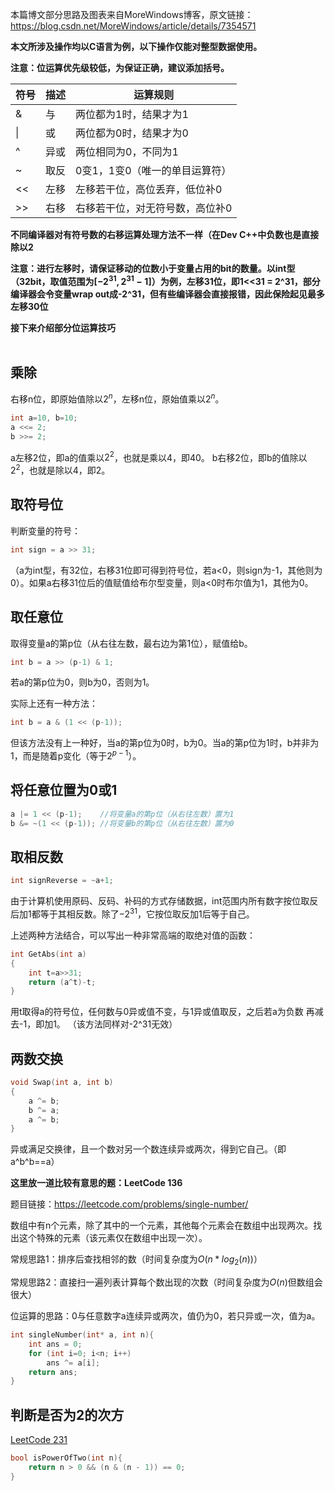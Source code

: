 本篇博文部分思路及图表来自MoreWindows博客，原文链接：https://blog.csdn.net/MoreWindows/article/details/7354571

**本文所涉及操作均以C语言为例，以下操作仅能对整型数据使用。**

**注意：位运算优先级较低，为保证正确，建议添加括号。**

| 符号 | 描述 | 运算规则 |
| ---- | ---- | ---- |
| &    |  与  |  两位都为1时，结果才为1 |
| \|   |  或  |  两位都为0时，结果才为0 |
| ^    | 异或 |  两位相同为0，不同为1   |
| ~    | 取反 |  0变1，1变0（唯一的单目运算符） |
| <<   | 左移 | 左移若干位，高位丢弃，低位补0   |
| >>   | 右移 | 右移若干位，对无符号数，高位补0 |

**不同编译器对有符号数的右移运算处理方法不一样（在Dev C++中负数也是直接除以2**

**注意：进行左移时，请保证移动的位数小于变量占用的bit的数量。以int型（32bit，取值范围为$[-2^{31} ,  2^{31}-1]$）为例，左移31位，即1<<31 = 2^31，部分编译器会令变量wrap out成-2^31，但有些编译器会直接报错，因此保险起见最多左移30位**

**接下来介绍部分位运算技巧**
<br/><br/>

## 乘除
右移n位，即原始值除以$2^n$，左移n位，原始值乘以$2^n$。
```cpp
int a=10, b=10;
a <<= 2;
b >>= 2;
```
a左移2位，即a的值乘以$2^2$，也就是乘以4，即40。
b右移2位，即b的值除以$2^2$，也就是除以4，即2。

## 取符号位
判断变量的符号：
```cpp
int sign = a >> 31; 
```
（a为int型，有32位，右移31位即可得到符号位，若a<0，则sign为-1，其他则为0）。如果a右移31位后的值赋值给布尔型变量，则a<0时布尔值为1，其他为0。

## 取任意位
取得变量a的第p位（从右往左数，最右边为第1位），赋值给b。
```cpp
int b = a >> (p-1) & 1; 
```
若a的第p位为0，则b为0，否则为1。

实际上还有一种方法：
```cpp
int b = a & (1 << (p-1)); 
```
但该方法没有上一种好，当a的第p位为0时，b为0。当a的第p位为1时，b并非为1，而是随着p变化（等于$2^{p-1}$）。
## 将任意位置为0或1
```cpp
a |= 1 << (p-1);    //将变量a的第p位（从右往左数）置为1
b &= ~(1 << (p-1)); //将变量b的第p位（从右往左数）置为0
```

## 取相反数
```cpp
int signReverse = ~a+1;
```
由于计算机使用原码、反码、补码的方式存储数据，int范围内所有数字按位取反后加1都等于其相反数。除了$-2^{31}$，它按位取反加1后等于自己。

上述两种方法结合，可以写出一种非常高端的取绝对值的函数：
```cpp
int GetAbs(int a)
{
    int t=a>>31;
    return (a^t)-t;
} 
```
用t取得a的符号位，任何数与0异或值不变，与1异或值取反，之后若a为负数 再减去-1，即加1。
（该方法同样对-2^31无效）
## 两数交换
```cpp
void Swap(int a, int b)  
{  
    a ^= b;  
    b ^= a;  
    a ^= b; 
}  
```
异或满足交换律，且一个数对另一个数连续异或两次，得到它自己。（即a\^b\^b==a）

**这里放一道比较有意思的题：LeetCode 136**

题目链接：https://leetcode.com/problems/single-number/

数组中有n个元素，除了其中的一个元素，其他每个元素会在数组中出现两次。找出这个特殊的元素（该元素仅在数组中出现一次）。

常规思路1：排序后查找相邻的数（时间复杂度为$O(n*log_2(n))$）

常规思路2：直接扫一遍列表计算每个数出现的次数（时间复杂度为$O(n)$但数组会很大）

位运算的思路：0与任意数字a连续异或两次，值仍为0，若只异或一次，值为a。
```cpp
int singleNumber(int* a, int n){
    int ans = 0;
    for (int i=0; i<n; i++) 
        ans ^= a[i];
    return ans;
}
```
## 判断是否为2的次方
[LeetCode 231](https://leetcode.com/problems/power-of-two/)
```cpp
bool isPowerOfTwo(int n){
    return n > 0 && (n & (n - 1)) == 0;
}
```
